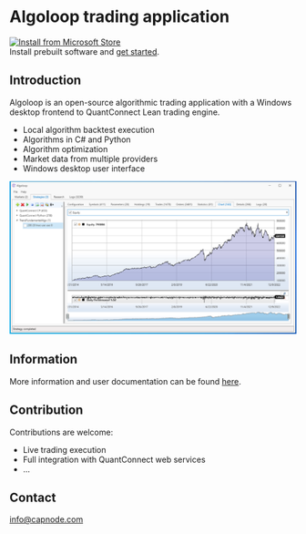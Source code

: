 Algoloop trading application
=========

<a href='//www.microsoft.com/store/apps/9PGZD6RCG6LC?cid=storebadge&ocid=badge'><img src='https://developer.microsoft.com/en-us/store/badges/images/English_get-it-from-MS.png' alt='Install from Microsoft Store' width="284" height="104"/></a><br>
Install prebuilt software and [get started](https://github.com/Capnode/Algoloop/wiki/Getting-started).

## Introduction ##
Algoloop is an open-source algorithmic trading application with a Windows desktop frontend to QuantConnect Lean trading engine. 
- Local algorithm backtest execution
- Algorithms in C# and Python
- Algorithm optimization
- Market data from multiple providers
- Windows desktop user interface

![](Algoloop.Wpf/Doc/Strategies-chart-borsdata.png)

## Information ##
More information and user documentation can be found [here](https://github.com/Capnode/Algoloop/wiki).

## Contribution ##
Contributions are welcome:
- Live trading execution
- Full integration with QuantConnect web services
- ...

## Contact ##
info@capnode.com
